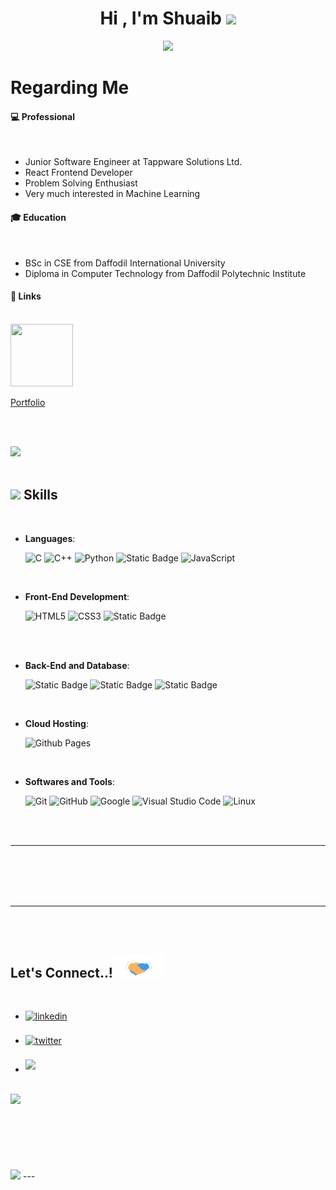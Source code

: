 <h1 align="center"><b>Hi , I'm Shuaib </b><img src="https://media.giphy.com/media/hvRJCLFzcasrR4ia7z/giphy.gif" width="35"></h1>

<p align="center">
  <a href="https://github.com/Shuaibbinreza"><img src="https://readme-typing-svg.herokuapp.com?font=Time+New+Roman&color=cyan&size=25&center=true&vCenter=true&width=600&height=100&lines=Computer+Science+Graduate,;Problem+Solving+and+Enthusiast,;Love+to+solve+problem+and+work+with+data,;Love+to+learn+new+stuffs..<3"></a>
</p>

<!-- <picture><img src = "https://avatars.githubusercontent.com/u/42146647?v=4" width = 200px height=200px></picture>  -->
<h1>Regarding Me</h1>
<h4>💻 Professional</h4>
<br>

- Junior Software Engineer at Tappware Solutions Ltd.
- React Frontend Developer
- Problem Solving Enthusiast
- Very much interested in Machine Learning


<h4>🎓 Education</h4>
<br>

- BSc in CSE from Daffodil International University
- Diploma in Computer Technology from Daffodil Polytechnic Institute

<h4>🔗 Links</h4>
<br>
<a href="https://sites.google.com/view/shuaib-binreza/home" target='black'>
	<img src="https://github.com/Shuaibbinreza/Shuaibbinreza/assets/42146647/c07af882-019f-4423-81dd-b891dc55170c" width= 100px height=100px><br>
	<p>Portfolio</p>
</a>

<br><br>

<img src="https://user-images.githubusercontent.com/73097560/115834477-dbab4500-a447-11eb-908a-139a6edaec5c.gif"><br><br>

## <img src="https://media2.giphy.com/media/QssGEmpkyEOhBCb7e1/giphy.gif?cid=ecf05e47a0n3gi1bfqntqmob8g9aid1oyj2wr3ds3mg700bl&rid=giphy.gif" width ="25"><b> Skills</b>
<br>

<p align="center">

- **Languages**:
    
    ![C](https://img.shields.io/badge/C%20-%232370ED.svg?style=for-the-badge&logo=c&logoColor=white)
    ![C++](https://img.shields.io/badge/C++%20-%2300599C.svg?style=for-the-badge&logo=c%2B%2B&logoColor=white)
    ![Python](https://img.shields.io/badge/Python%20-%2314354C.svg?style=for-the-badge&logo=python&logoColor=white)
    ![Static Badge](https://img.shields.io/badge/Java-blue?style=for-the-badge&logo=java&logoColor=red)
  ![JavaScript](https://img.shields.io/badge/JavaScript%20-%23F7DF1E.svg?style=for-the-badge&logo=javascript&logoColor=black)

<br>   
    
- **Front-End Development**:

   ![HTML5](https://img.shields.io/badge/HTML5%20-%23E34F26.svg?style=for-the-badge&logo=html5&logoColor=white)
   ![CSS3](https://img.shields.io/badge/CSS%20-%231572B6.svg?style=for-the-badge&logo=css3&logoColor=white)
   ![Static Badge](https://img.shields.io/badge/react-blue?style=for-the-badge&logo=react&logoColor=black)


<br>

<br>   
    
- **Back-End and Database**:

   ![Static Badge](https://img.shields.io/badge/Spring%20Boot-%236DB33F?style=for-the-badge&logo=springboot&logoColor=black)
   ![Static Badge](https://img.shields.io/badge/Firebase-%23FFCA28?style=for-the-badge&logo=firebase&logoColor=black)
   ![Static Badge](https://img.shields.io/badge/MySQL-%234479A1?style=for-the-badge&logo=mysql&logoColor=white)


<br>

- **Cloud Hosting**:

    ![Github Pages](https://img.shields.io/badge/GitHub%20Pages-%23327FC7.svg?style=for-the-badge&logo=github&logoColor=white)
    
<br>

- **Softwares and Tools**:

    ![Git](https://img.shields.io/badge/git-%23F05033.svg?style=for-the-badge&logo=git&logoColor=white)
    ![GitHub](https://img.shields.io/badge/github-%23121011.svg?style=for-the-badge&logo=github&logoColor=white)
    ![Google](https://img.shields.io/badge/google-%234285F4.svg?style=for-the-badge&logo=google&logoColor=white)
    ![Visual Studio Code](https://img.shields.io/badge/Visual%20Studio%20Code-0078d7.svg?style=for-the-badge&logo=visual-studio-code&logoColor=white)
    ![Linux](https://img.shields.io/badge/Linux-FCC624?style=for-the-badge&logo=linux&logoColor=black) 


</p>

<br>
<br>

-----

<br>

<!--
## <img src="https://media.giphy.com/media/iY8CRBdQXODJSCERIr/giphy.gif" width="35"><b> Github Stats </b>
<br>


<div align="center">

<a href="https://github.com/Shuaibbinreza">
  <img src="https://github-readme-stats.vercel.app/api?username=Shuaibbinreza&include_all_commits=true&count_private=true&show_icons=true&line_height=20&title_color=7A7ADB&icon_color=2234AE&text_color=D3D3D3&bg_color=0,000000,130F40" width="450"/>
  <img src="https://github-readme-stats.vercel.app/api/top-langs?username=0xabdulkhalid&show_icons=true&locale=en&layout=compact&line_height=20&title_color=7A7ADB&icon_color=2234AE&text_color=D3D3D3&bg_color=0,000000,130F40" width="375"  alt="0xabdulkhalid"/>

</a>
</div>
-->

<br>
<br>
<br>

-----

<br>
<br>

## <b> Let's Connect..!</b><img src="https://github.com/0xAbdulKhalid/0xAbdulKhalid/raw/main/assets/mdImages/handshake.gif" width ="80">
<br>
<div align='left'>

<ul>

<li>
<a href="https://www.linkedin.com/in/shuaib-bin-reza/" target="_blank">
<img src="https://img.shields.io/badge/linkedin: shuaibbinreza-%2300acee.svg?color=405DE6&style=for-the-badge&logo=linkedin&logoColor=white" alt=linkedin style="margin-bottom: 5px;"/>
</a>
</li>

<br>

<li>
<a href="https://twitter.com/Shuaib_Bin_Reza" target="_blank">
<img src="https://img.shields.io/badge/twitter:  shuaibbinreza-%2300acee.svg?color=1DA1F2&style=for-the-badge&logo=twitter&logoColor=white" alt=twitter style="margin-bottom: 5px;"/>
</a>
</li>

<br>

<li>
<a href="mailto:shuaib6950@gmail.com" target="_blank">
<img src="https://img.shields.io/badge/gmail:  shuaib6950-%23EA4335.svg?style=for-the-badge&logo=gmail&logoColor=white" t=mail style="margin-bottom: 5px;" />
</a>
</li>
	
</ul>
</div>

<br>
<img src="https://user-images.githubusercontent.com/73097560/115834477-dbab4500-a447-11eb-908a-139a6edaec5c.gif">
<br>
<br>
<br>
<br>
<br>
<br>
<br>
<img src = "https://scontent.fdac24-4.fna.fbcdn.net/v/t39.30808-6/398160336_2118187771859961_4213255546685036279_n.jpg?stp=dst-jpg_s960x960&_nc_cat=109&ccb=1-7&_nc_sid=783fdb&_nc_eui2=AeFMJ_iJsVtJFPu3K4CxMUKTlDQZMx_E-qmUNBkzH8T6qceRO1otZIhDCxv22vQMCBzb_ykdNJPHgON2OY_Cx3vs&_nc_ohc=RGb0FB7Ufh0AX99Lv3c&_nc_ht=scontent.fdac24-4.fna&oh=00_AfCpjWQE2ALfIzoR_bDnAKZqGA_pWIT7iKCrwQld7UvdJQ&oe=65A2B666" width = auto height=auto></picture>
---

<br>

